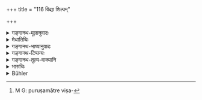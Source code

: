 +++
title = "116 विद्या शिल्पम्"

+++

<details><summary>गङ्गानथ-मूलानुवादः</summary>

Learning, handicrafts, working on hire, service, cattle-tending, trade, agriculture, contentment, begging and money-lending,—these are the ten means of livelihood.—(116)
</details>

<details><summary>मेधातिथिः</summary>

सर्वपुरुषाणाम् आपदि वृत्तिर् इयम् अनुज्ञायते । तत्र **विद्या** वेदविद्याव्यतिरेकेण वैद्यकतर्कभूतविषासनविद्या सर्वेषां जीवनार्था न दुष्यति । **शिल्पं** व्याख्यातम् । **भृतिः** प्रेष्यकत्वम् । **सेवा** परवृत्तानुवृत्तित्वम् । **धृतिः** संतोषः । दृष्टान्तार्थं चैतत् । अतो यथाविहितवृत्तिभावेनैते जीवनोपायाः संकीर्यन्ते, पुरुषमात्रविषयत्वात्[^२२५] ॥ १०.११६ ॥


[^२२५]:
     M G: puruṣamātre viṣa-
</details>

<details><summary>गङ्गानथ-भाष्यानुवादः</summary>

This verse sets forth the means of livelihood for all men, during times of distress.

‘*Learning*’—here stands for sciences other than the Veda; such, for instance, as Medicine, Logic, Physics, Toxicology and so forth,—all which are not reprehensible, when used as a means of livelihood.

‘*Handicraft*.’—This has been already explained.

‘*Working on hire*’—as a servant

‘*Service*’—acting according to the wishes of another person.

‘*Contentment*’—This has been added only by way of illustration.

The meaning of this verse is that in the absence of the particular means of livelihood specifically assigned to each caste, these ten means are open to all men.—(116)
</details>

<details><summary>गङ्गानथ-टिप्पन्यः</summary>

“Govindarāja thinks that teaching for a stipulated fee is also permissible under this rule.”—Buhler.

This verse is quoted in *Aparārka* (p. 936);—and in *Mitākṣarā* (3.42), both of which read ‘*giriḥ*’ for ‘*dhṛtiḥ*;’ ‘*giriḥ*’ is explained by Nandana as ‘selling of fruits and roots growing on hills.’
</details>

<details><summary>गङ्गानथ-तुल्य-वाक्यानि</summary>

*Yājñavalkya* (3.41).—‘Agriculture, mechanical arts, work for wages,
learning, money-lending on interest, cart, hill, service, forest-land, King and begging alms—these are the means of livelihood in times of distress.’

*Hārīta* (Aparārka, p. 937).—‘In times of distress, agriculture may be
undertaken.’
</details>

<details><summary>भारुचिः</summary>

धर्माधिकाराद् यस्य यत् प्रतिषिद्धं तत् तस्यैतस्याम् अवस्थायाम् अभ्यनुज्ञायते । यथा "ब्राह्मणस्यार्थेनाध्यापनम्" इत्य् एवमादिः पुत्रदा[रा]त्ययप्राप्तस्य स्थितौ । तथा च कृत्वोक्तं **दश जीवनहेतवः** इति । अपरे तु धृतिनिर्दिदृक्षया विद्यादीनां निर्देशं मन्यन्ते । यस्मान् न धृतिम् अन्तरेण विद्यादयो जीवनहेतवो भवन्ति । धृत्यनुगतास् त्व् एते जीवनाय पर्याप्ताः । अतः सर्वत्र धृतिः कर्तव्येति धृत्यर्थो ऽयम् उपदेशः ॥ १०.११६ ॥
</details>

<details><summary>Bühler</summary>

116	Learning, mechanical arts, work for wages, service, rearing cattle, traffic, agriculture, contentment (with little), alms, and receiving interest on money, are the ten modes of subsistence (permitted to all men in times of distress).
</details>
